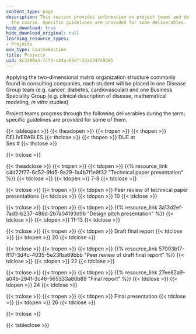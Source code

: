 ```yaml
---
content_type: page
description: This section provides information on project teams and deliverables for
  the course. Specific guidelines are provided for some deliverables.
hide_download: true
hide_download_original: null
learning_resource_types:
- Projects
ocw_type: CourseSection
title: Projects
uid: 8c2290e3-7cf3-c24a-05ef-53a134749585
---
```


Applying the two-dimensional matrix organization structure commonly found in consulting companies, each student will be placed in one Disease Group team (e.g. cancer, diabetes, cardiovascular) and one Business Speciality Group (e.g. clinical description of disease, mathematical modeling, _in vitro_ studies).

Project teams progress through the following deliverables during the term; specific guidelines are provided for some of them.

{{< tableopen >}}
{{< theadopen >}}
{{< tropen >}}
{{< thopen >}}
DELIVERABLES
{{< thclose >}}
{{< thopen >}}
DUE at  
Ses #
{{< thclose >}}

{{< trclose >}}

{{< theadclose >}}
{{< tropen >}}
{{< tdopen >}}
{{% resource_link c4d22f77-6c52-9fd5-9a29-1a4b7f1e9f32 "Technical paper presentation" %}}
{{< tdclose >}}
{{< tdopen >}}
7-8
{{< tdclose >}}

{{< trclose >}}
{{< tropen >}}
{{< tdopen >}}
Peer review of technical paper presentations
{{< tdclose >}}
{{< tdopen >}}
10
{{< tdclose >}}

{{< trclose >}}
{{< tropen >}}
{{< tdopen >}}
{{% resource_link 3a13d2ef-7ad3-b237-486d-2b7a04193d9b "Design pitch presentation" %}}
{{< tdclose >}}
{{< tdopen >}}
11-13
{{< tdclose >}}

{{< trclose >}}
{{< tropen >}}
{{< tdopen >}}
Draft final report
{{< tdclose >}}
{{< tdopen >}}
20
{{< tdclose >}}

{{< trclose >}}
{{< tropen >}}
{{< tdopen >}}
{{% resource_link 57003b17-ff17-3d4c-4035-5e23fba69bbb "Peer review of draft final report" %}}
{{< tdclose >}}
{{< tdopen >}}
22
{{< tdclose >}}

{{< trclose >}}
{{< tropen >}}
{{< tdopen >}}
{{% resource_link 27ee82a9-a04b-294f-3c46-565333a80b89 "Final report" %}}
{{< tdclose >}}
{{< tdopen >}}
24
{{< tdclose >}}

{{< trclose >}}
{{< tropen >}}
{{< tdopen >}}
Final presentation
{{< tdclose >}}
{{< tdopen >}}
26
{{< tdclose >}}

{{< trclose >}}

{{< tableclose >}}